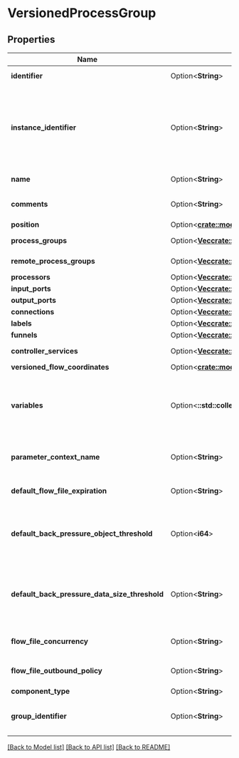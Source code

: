 # VersionedProcessGroup

## Properties

Name | Type | Description | Notes
------------ | ------------- | ------------- | -------------
**identifier** | Option<**String**> | The component's unique identifier | [optional]
**instance_identifier** | Option<**String**> | The instance ID of an existing component that is described by this VersionedComponent, or null if this is not mapped to an instantiated component | [optional]
**name** | Option<**String**> | The component's name | [optional]
**comments** | Option<**String**> | The user-supplied comments for the component | [optional]
**position** | Option<[**crate::models::Position**](Position.md)> |  | [optional]
**process_groups** | Option<[**Vec<crate::models::VersionedProcessGroup>**](VersionedProcessGroup.md)> | The child Process Groups | [optional]
**remote_process_groups** | Option<[**Vec<crate::models::VersionedRemoteProcessGroup>**](VersionedRemoteProcessGroup.md)> | The Remote Process Groups | [optional]
**processors** | Option<[**Vec<crate::models::VersionedProcessor>**](VersionedProcessor.md)> | The Processors | [optional]
**input_ports** | Option<[**Vec<crate::models::VersionedPort>**](VersionedPort.md)> | The Input Ports | [optional]
**output_ports** | Option<[**Vec<crate::models::VersionedPort>**](VersionedPort.md)> | The Output Ports | [optional]
**connections** | Option<[**Vec<crate::models::VersionedConnection>**](VersionedConnection.md)> | The Connections | [optional]
**labels** | Option<[**Vec<crate::models::VersionedLabel>**](VersionedLabel.md)> | The Labels | [optional]
**funnels** | Option<[**Vec<crate::models::VersionedFunnel>**](VersionedFunnel.md)> | The Funnels | [optional]
**controller_services** | Option<[**Vec<crate::models::VersionedControllerService>**](VersionedControllerService.md)> | The Controller Services | [optional]
**versioned_flow_coordinates** | Option<[**crate::models::VersionedFlowCoordinates**](VersionedFlowCoordinates.md)> |  | [optional]
**variables** | Option<**::std::collections::HashMap<String, String>**> | The Variables in the Variable Registry for this Process Group (not including any ancestor or descendant Process Groups) | [optional]
**parameter_context_name** | Option<**String**> | The name of the parameter context used by this process group | [optional]
**default_flow_file_expiration** | Option<**String**> | The default FlowFile Expiration for this Process Group. | [optional]
**default_back_pressure_object_threshold** | Option<**i64**> | Default value used in this Process Group for the maximum number of objects that can be queued before back pressure is applied. | [optional]
**default_back_pressure_data_size_threshold** | Option<**String**> | Default value used in this Process Group for the maximum data size of objects that can be queued before back pressure is applied. | [optional]
**flow_file_concurrency** | Option<**String**> | The configured FlowFile Concurrency for the Process Group | [optional]
**flow_file_outbound_policy** | Option<**String**> | The FlowFile Outbound Policy for the Process Group | [optional]
**component_type** | Option<**String**> |  | [optional]
**group_identifier** | Option<**String**> | The ID of the Process Group that this component belongs to | [optional]

[[Back to Model list]](../README.md#documentation-for-models) [[Back to API list]](../README.md#documentation-for-api-endpoints) [[Back to README]](../README.md)


